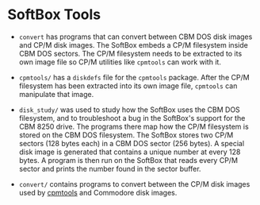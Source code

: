 # SoftBox Tools

 - ``convert`` has programs that can convert between CBM DOS disk images
   and CP/M disk images.  The SoftBox embeds a CP/M filesystem inside
   CBM DOS sectors.  The CP/M filesystem needs to be extracted to its
   own image file so CP/M utilities like ``cpmtools`` can work with it.

 - ``cpmtools/`` has a ``diskdefs`` file for the ``cpmtools`` package.
   After the CP/M filesystem has been extracted into its own image file,
   ``cpmtools`` can manipulate that image.

 - ``disk_study/`` was used to study how the SoftBox uses the CBM DOS
   filesystem, and to troubleshoot a bug in the SoftBox's support for the
   CBM 8250 drive.  The programs there map how the CP/M filesystem is stored on
   the CBM DOS filesystem.  The SoftBox stores two CP/M sectors (128 bytes each)
   in a CBM DOS sector (256 bytes).  A special disk image is generated that
   contains a unique number at every 128 bytes.  A program is then run on
   the SoftBox that reads every CP/M sector and prints the number found in the
   sector buffer.

 - ``convert/`` contains programs to convert between the CP/M disk
   images used by [cpmtools](http://www.moria.de/~michael/cpmtools/)
   and Commodore disk images.
